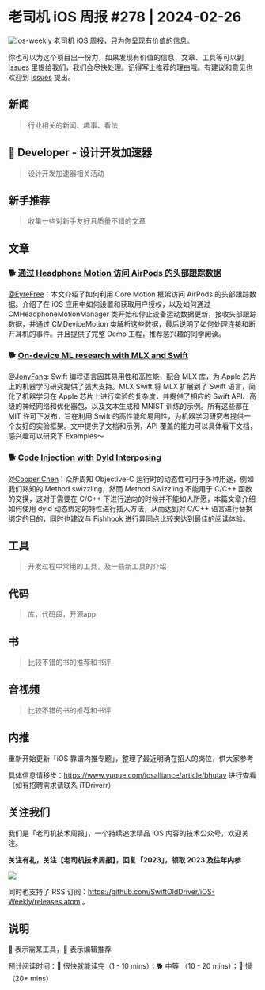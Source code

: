# 老司机 iOS 周报 #278 | 2024-02-26

![ios-weekly](https://github.com/SwiftOldDriver/iOS-Weekly/blob/master/assets/ios-weekly.png?raw=true)
老司机 iOS 周报，只为你呈现有价值的信息。

你也可以为这个项目出一份力，如果发现有价值的信息、文章、工具等可以到 [Issues](https://github.com/SwiftOldDriver/iOS-Weekly/issues) 里提给我们，我们会尽快处理。记得写上推荐的理由哦。有建议和意见也欢迎到 [Issues](https://github.com/SwiftOldDriver/iOS-Weekly/issues) 提出。

## 新闻

> 行业相关的新闻、趣事、看法

##  Developer - 设计开发加速器

> 设计开发加速器相关活动

## 新手推荐

> 收集一些对新手友好且质量不错的文章

## 文章

### 🐕 [通过 Headphone Motion 访问 AirPods 的头部跟踪数据](https://github.com/LLLLLayer/Headphone-Motion)

[@EyreFree](https://github.com/EyreFree)：本文介绍了如何利用 Core Motion 框架访问 AirPods 的头部跟踪数据。介绍了在 iOS 应用中如何设置和获取用户授权，以及如何通过 CMHeadphoneMotionManager 类开始和停止设备运动数据更新，接收头部跟踪数据，并通过 CMDeviceMotion 类解析这些数据，最后说明了如何处理连接和断开耳机的事件。并且提供了完整 Demo 工程，推荐感兴趣的同学阅读。

### 🐕 [On-device ML research with MLX and Swift](https://www.swift.org/blog/mlx-swift/)

[@JonyFang](https://github.com/JonyFang): Swift 编程语言因其易用性和高性能，配合 MLX 库，为 Apple 芯片上的机器学习研究提供了强大支持。MLX Swift 将 MLX 扩展到了 Swift 语言，简化了机器学习在 Apple 芯片上进行实验的复杂度，并提供了相应的 Swift API、高级的神经网络和优化器包，以及文本生成和 MNIST 训练的示例。所有这些都在 MIT 许可下发布，旨在利用 Swift 的高性能和易用性，为机器学习研究者提供一个友好的实验框架。文中提供了文档和示例，API 覆盖的能力可以具体看下文档，感兴趣可以研究下 Examples～

### 🐕 [Code Injection with Dyld Interposing](https://www.emergetools.com/blog/posts/DyldInterposing)

[@Cooper Chen](https://github.com/cjlcooper)：众所周知 Objective-C 运行时的动态性可用于多种用途，例如我们熟知的 Method swizzling，然而 Method Swizzling 不能用于 C/C++ 函数的交换，这对于需要在 C/C++ 下进行逆向的时候并不能如人所愿，本篇文章介绍如何使用 dyld 动态绑定的特性进行插入方法，从而达到对 C/C++ 语言进行替换绑定的目的，同时也建议与 Fishhook 进行异同点比较来达到最佳的阅读体验。

## 工具

> 开发过程中常用的工具，及一些新工具的介绍

## 代码

> 库，代码段，开源app

## 书

> 比较不错的书的推荐和书评

## 音视频

> 比较不错的书的推荐和书评

## 内推

重新开始更新「iOS 靠谱内推专题」，整理了最近明确在招人的岗位，供大家参考

具体信息请移步：https://www.yuque.com/iosalliance/article/bhutav 进行查看（如有招聘需求请联系 iTDriverr）

## 关注我们

我们是「老司机技术周报」，一个持续追求精品 iOS 内容的技术公众号，欢迎关注。

**关注有礼，关注【老司机技术周报】，回复「2023」，领取 2023 及往年内参**

![](https://github.com/SwiftOldDriver/iOS-Weekly/blob/master/assets/qrcode_for_wechat.jpg?raw=true)

同时也支持了 RSS 订阅：https://github.com/SwiftOldDriver/iOS-Weekly/releases.atom 。

## 说明

🚧 表示需某工具，🌟 表示编辑推荐

预计阅读时间：🐎 很快就能读完（1 - 10 mins）；🐕 中等 （10 - 20 mins）；🐢 慢（20+ mins）
